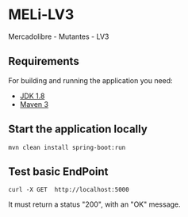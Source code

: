 # MELi-LV3
Mercadolibre - Mutantes - LV3

## Requirements

For building and running the application you need:

- [JDK 1.8](http://www.oracle.com/technetwork/java/javase/downloads/jdk8-downloads-2133151.html)
- [Maven 3](https://maven.apache.org)

## Start the application locally

```shell
mvn clean install spring-boot:run
```

## Test basic EndPoint

```shell
curl -X GET  http://localhost:5000
```
It must return a status "200", with an "OK" message.